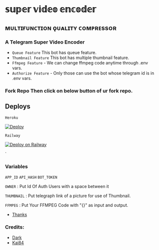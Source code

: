 # 𝕤𝕦𝕡𝕖𝕣 𝕧𝕚𝕕𝕖𝕠 𝕖𝕟𝕔𝕠𝕕𝕖𝕣

## ᴍᴜʟᴛɪғᴜɴᴄᴛɪᴏɴ ǫᴜᴀʟɪᴛʏ ᴄᴏᴍᴘʀᴇssᴏʀ  

### A Telegram Super Video Encoder 

- `Queue Feature` This bot has queue feature.
- `Thumbnail Feature` This bot has multiple thumbnail feature.
- `Ffmpeg Feature` - We can change ffmpeg code anytime through .env vars.
- `Authorize Feature` - Only those can use the bot whose telegram id is in .env vars.

### Fork Repo Then click on below button of ur fork repo.  

## Deploys 

`Heroku`

[![Deploy](https://www.herokucdn.com/deploy/button.svg)](https://dashboard.heroku.com/new?button-url=https%3A%2F%2Fgithub.com%2FDark-super-me%2FSuper-Video-Encoder&template=https%3A%2F%2Fgithub.com%2FDark-super-me%2FSuper-Video-Encoder)

`Railway` 

[![Deploy on Railway](https://railway.app/button.svg)](https://railway.app/new/template?template=https%3A%2F%2Fgithub.com%2FDark-super-me%2FSuper-Video-Encoder&envs=API_HASH%2CAPP_ID%2CFFMPEG%2COWNER%2CTHUMBNAIL&optionalEnvs=THUMBNAIL&API_HASHDesc=Get+the+value+at+telegram.org+&APP_IDDesc=Get+this+value+also+at+telegram.org+&FFMPEGDesc=Add+ur+ffmpeg+code+or+ask+at+t.me%2FAnime_Hub_Group+&OWNERDesc=Add+the+owner+value+%28your+id%29+dont+delete+the+default+value&THUMBNAILDesc=Add+ur+thumbnail+%28telegraph+link+of+ur+pic%29+or+leave+it+as+it+is+&OWNERDefault=1666551439)

`

### Variables
`APP_ID` `API_HASH` `BOT_TOKEN`

`OWNER` : Put Id Of Auth Users with a space between it

`THUMBNAIL` : Put telegraph link of a picture for use of Thumbnail.

`FFMPEG` : Put Your FFMPEG Code with "{}" as input and output.

- [Thanks](https://github.com/1Danish-00/CompressorBot)



### Credits:
* [Dark](https://t.me/Bro_isDarkal)
* [Kai84](https://t.mr/Kai_8_4)

